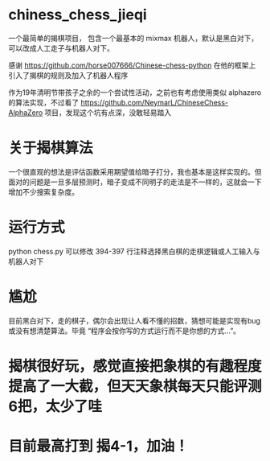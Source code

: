 # chiness_chess_jieqi
一个最简单的揭棋项目， 包含一个最基本的 mixmax 机器人，默认是黑白对下，可以改成人工走子与机器人对下。

感谢 https://github.com/horse007666/Chinese-chess-python 在他的框架上引入了揭棋的规则及加入了机器人程序

作为19年清明节带孩子之余的一个尝试性活动，之前也有考虑使用类似 alphazero 的算法实现，不过看了 https://github.com/NeymarL/ChineseChess-AlphaZero 项目，发现这个坑有点深，没敢轻易踏入

# 关于揭棋算法

一个很直观的想法是评估函数采用期望值给暗子打分，我也基本是这样实现的。但面对的问题是一旦多层预测时，暗子变成不同明子的走法是不一样的，这就会一下增加不少搜索复杂度。

# 运行方式

python chess.py
可以修改 394-397 行注释选择黑白棋的走棋逻辑或人工输入与机器人对下

# 尴尬

目前黑白对下，走的棋子，偶尔会出现让人看不懂的招数，猜想可能是实现有bug或没有想清楚算法。毕竟 “程序会按你写的方式运行而不是你想的方式...”。

# 揭棋很好玩，感觉直接把象棋的有趣程度提高了一大截，但天天象棋每天只能评测6把，太少了哇
# 目前最高打到 揭4-1，加油！ 

